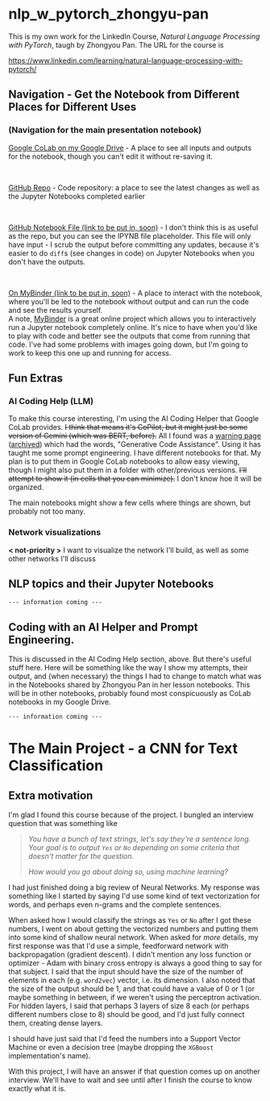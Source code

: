 # nlp_w_pytorch_zhongyu-pan

This is my own work for the LinkedIn Course,
_Natural Language Processing with PyTorch_,
taugh by Zhongyou Pan. The URL for the course is

https://www.linkedin.com/learning/natural-language-processing-with-pytorch/

## Navigation - Get the Notebook from Different Places for Different Uses

### (Navigation for the main presentation notebook)

[Google CoLab on my Google Drive](https://colab.research.google.com/drive/1PKkdbNcqUfV0sHCosWZf3JdF6F3kGoj7?usp=sharing) - A place to see all inputs 
and outputs for the notebook, though you can't edit it without re-saving it.

<br/>

[GitHub Repo](#https://github.com/bballdave025/nlp_w_pytorch_zhongyu-pan) - Code repository: a place to see the latest changes as well as the Jupyter Notebooks completed earlier

<br/>

[GitHub Notebook File (link to be put in, soon)](#) - I don't think this
is as useful as the repo, but you can see the IPYNB file placeholder. 
This file will only have input - I scrub the output before committing
any updates, because it's easier to do `diff`s (see changes in code)
on Jupyter Notebooks when you don't have the outputs.

<br/>

[On MyBinder (link to be put in, soon)](#) - A place to interact with the notebook, where you'll be led to the notebook without output and can
run the code and see the results yourself.<br/>
A note, [MyBinder](https://mybinder.org) is a great online project which allows you to interactively run a Jupyter notebook completely online. It's nice to have when you'd like to play with code and better see the outputs that come from running that code. I've had some problems with images going down, but I'm going to work to keep this one up and running for access.

## Fun Extras

### AI Coding Help (LLM)

To make this course interesting, I'm using the AI Coding
Helper that Google CoLab provides. <strike>I think that means
it's CoPilot, but it might just be some version of
Gemini (which was BERT, before).</strike> All I found
was a 
[warning page](https://support.google.com/legal/answer/13505487) 
([archived](https://web.archive.org/web/20240824034012/https://support.google.com/legal/answer/13505487))
which had the words, "Generative Code Assistance".
Using it has taught me some 
prompt engineering. I have different notebooks for that. My plan
is to put them in Google CoLab notebooks to allow easy viewing,
though I might also put them in a folder with other/previous
versions. <strike>I'll attempt to show it (in cells
that you can minimize).</strike> I don't know hoe it will
be organized.

The main notebooks might show a few cells where things are
shown, but probably not too many.

### Network visualizations

<b>&lt; not-priority &gt;</b>
I want to visualize the network I'll build, as well as
some other networks I'll discuss


## NLP topics and their Jupyter Notebooks

` --- information coming --- `

## Coding with an AI Helper and Prompt Engineering.

This is discussed in the AI Coding Help section, above.
But there's useful stuff here.
Here will be something like the way I show my attempts,
their output, and (when necessary) the things I had
to change to match what was in the Notebooks shared by
Zhongyou Pan in her lesson notebooks.
This will be in other notebooks, probably found
most conspicuously as CoLab notebooks in my
Google Drive.

` --- information coming --- `


# The Main Project - a CNN for Text Classification


## Extra motivation

I'm glad I found this course because of the project. I bungled
an interview question that was something like

> <i>You have a bunch of text strings, let's say they're a</i>
> <i>sentence long. Your goal is to output `Yes` or `No`</i>
> <i>depending on some criteria that doesn't matter for the</i>
> <i>question.</i>
>
> <i>How would you go about doing so, using machine learning?</i>

I had just finished doing a big review of Neural Networks.
My response was something like
I started by saying I'd use some kind of text vectorization
for words, and perhaps even n-grams and the complete
sentences.

When asked how I would classify the strings as `Yes` or `No`
after I got these numbers,
I went on about getting the vectorized numbers and putting
them into some kind of shallow neural network. When asked
for _more_ details, my first response was that I'd use a simple,
feedforward network with backpropagation (gradient descent).
I didn't mention any loss function or optimizer - Adam with 
binary cross entropy is always a good thing to say for that
subject. I said that the input should have the
size of the number of elements in each (e.g. `word2vec`)
vector, i.e. its dimension. I also noted that the size of the
output should be 1, and that could have a value of 0 or 1
(or maybe something in between, if we weren't using the 
perceptron activation. For hidden layers, I said that
perhaps 3 layers of size 8 each (or perhaps different numbers
close to 8) should be good, and I'd just fully connect them, 
creating dense layers.

I should have just said that I'd feed the numbers into a 
Support Vector Machine or even a decision tree (maybe dropping
the `XGBoost` implementation's name).

With this project, I will have an answer if that question
comes up on another interview. We'll have to wait and see
until after I finish the course to know exactly what it is.
